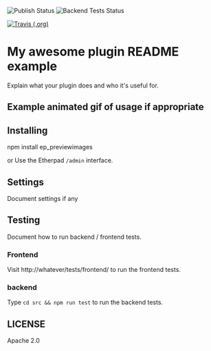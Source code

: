 ![Publish Status](https://github.com/ether/ep_previewimages/workflows/Node.js%20Package/badge.svg) ![Backend Tests Status](https://github.com/ether/ep_previewimages/workflows/Backend%20tests/badge.svg)

[![Travis (.org)](https://api.travis-ci.org/JohnMcLear/ep_previewimages.git.svg?branch=develop)](https://travis-ci.org/github/JohnMcLear/ep_previewimages.git)

# My awesome plugin README example
Explain what your plugin does and who it's useful for.

## Example animated gif of usage if appropriate

## Installing
npm install ep_previewimages

or Use the Etherpad ``/admin`` interface.

## Settings
Document settings if any

## Testing
Document how to run backend / frontend tests.

### Frontend

Visit http://whatever/tests/frontend/ to run the frontend tests.

### backend

Type ``cd src && npm run test`` to run the backend tests.

## LICENSE
Apache 2.0
